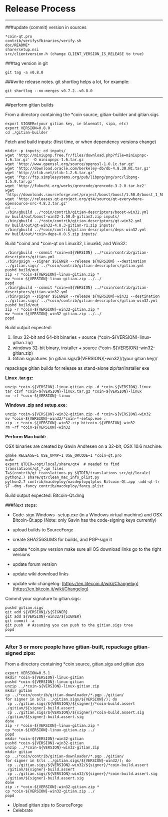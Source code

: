 Release Process
====================

* * *

###update (commit) version in sources


	*coin-qt.pro
	contrib/verifysfbinaries/verify.sh
	doc/README*
	share/setup.nsi
	src/clientversion.h (change CLIENT_VERSION_IS_RELEASE to true)

###tag version in git

	git tag -a v0.8.0

###write release notes. git shortlog helps a lot, for example:

	git shortlog --no-merges v0.7.2..v0.8.0

* * *

##perform gitian builds

 From a directory containing the *coin source, gitian-builder and gitian.sigs
  
	export SIGNER=(your gitian key, ie bluematt, sipa, etc)
	export VERSION=0.8.0
	cd ./gitian-builder

 Fetch and build inputs: (first time, or when dependency versions change)

	mkdir -p inputs; cd inputs/
	wget 'http://miniupnp.free.fr/files/download.php?file=miniupnpc-1.6.tar.gz' -O miniupnpc-1.6.tar.gz
	wget 'http://www.openssl.org/source/openssl-1.0.1c.tar.gz'
	wget 'http://download.oracle.com/berkeley-db/db-4.8.30.NC.tar.gz'
	wget 'http://zlib.net/zlib-1.2.6.tar.gz'
	wget 'ftp://ftp.simplesystems.org/pub/libpng/png/src/libpng-1.5.9.tar.gz'
	wget 'http://fukuchi.org/works/qrencode/qrencode-3.2.0.tar.bz2'
	wget 'http://downloads.sourceforge.net/project/boost/boost/1.50.0/boost_1_50_0.tar.bz2'
	wget 'http://releases.qt-project.org/qt4/source/qt-everywhere-opensource-src-4.8.3.tar.gz'
	cd ..
	./bin/gbuild ../*coin/contrib/gitian-descriptors/boost-win32.yml
	mv build/out/boost-win32-1.50.0-gitian2.zip inputs/
	./bin/gbuild ../*coin/contrib/gitian-descriptors/qt-win32.yml
	mv build/out/qt-win32-4.8.3-gitian-r1.zip inputs/
	./bin/gbuild ../*coin/contrib/gitian-descriptors/deps-win32.yml
	mv build/out/*coin-deps-0.0.5.zip inputs/

 Build *coind and *coin-qt on Linux32, Linux64, and Win32:
  
	./bin/gbuild --commit *coin=v${VERSION} ../*coin/contrib/gitian-descriptors/gitian.yml
	./bin/gsign --signer $SIGNER --release ${VERSION} --destination ../gitian.sigs/ ../*coin/contrib/gitian-descriptors/gitian.yml
	pushd build/out
	zip -r *coin-${VERSION}-linux-gitian.zip *
	mv *coin-${VERSION}-linux-gitian.zip ../../
	popd
	./bin/gbuild --commit *coin=v${VERSION} ../*coin/contrib/gitian-descriptors/gitian-win32.yml
	./bin/gsign --signer $SIGNER --release ${VERSION}-win32 --destination ../gitian.sigs/ ../*coin/contrib/gitian-descriptors/gitian-win32.yml
	pushd build/out
	zip -r *coin-${VERSION}-win32-gitian.zip *
	mv *coin-${VERSION}-win32-gitian.zip ../../
	popd

  Build output expected:

  1. linux 32-bit and 64-bit binaries + source (*coin-${VERSION}-linux-gitian.zip)
  2. windows 32-bit binary, installer + source (*coin-${VERSION}-win32-gitian.zip)
  3. Gitian signatures (in gitian.sigs/${VERSION}[-win32]/(your gitian key)/

repackage gitian builds for release as stand-alone zip/tar/installer exe

**Linux .tar.gz:**

	unzip *coin-${VERSION}-linux-gitian.zip -d *coin-${VERSION}-linux
	tar czvf *coin-${VERSION}-linux.tar.gz *coin-${VERSION}-linux
	rm -rf *coin-${VERSION}-linux

**Windows .zip and setup.exe:**

	unzip *coin-${VERSION}-win32-gitian.zip -d *coin-${VERSION}-win32
	mv *coin-${VERSION}-win32/*coin-*-setup.exe .
	zip -r *coin-${VERSION}-win32.zip bitcoin-${VERSION}-win32
	rm -rf *coin-${VERSION}-win32

**Perform Mac build:**

  OSX binaries are created by Gavin Andresen on a 32-bit, OSX 10.6 machine.

	qmake RELEASE=1 USE_UPNP=1 USE_QRCODE=1 *coin-qt.pro
	make
	export QTDIR=/opt/local/share/qt4  # needed to find translations/qt_*.qm files
	T=$(contrib/qt_translations.py $QTDIR/translations src/qt/locale)
	python2.7 share/qt/clean_mac_info_plist.py
	python2.7 contrib/macdeploy/macdeployqtplus Bitcoin-Qt.app -add-qt-tr $T -dmg -fancy contrib/macdeploy/fancy.plist

 Build output expected: Bitcoin-Qt.dmg

###Next steps:

* Code-sign Windows -setup.exe (in a Windows virtual machine) and
  OSX Bitcoin-Qt.app (Note: only Gavin has the code-signing keys currently)

* upload builds to SourceForge

* create SHA256SUMS for builds, and PGP-sign it

* update *coin.pw version
  make sure all OS download links go to the right versions

* update forum version

* update wiki download links

* update wiki changelog: [https://en.litecoin.it/wiki/Changelog](https://en.bitcoin.it/wiki/Changelog)

Commit your signature to gitian.sigs:

	pushd gitian.sigs
	git add ${VERSION}/${SIGNER}
	git add ${VERSION}-win32/${SIGNER}
	git commit -a
	git push  # Assuming you can push to the gitian.sigs tree
	popd

-------------------------------------------------------------------------

### After 3 or more people have gitian-built, repackage gitian-signed zips:

From a directory containing *coin source, gitian.sigs and gitian zips

	export VERSION=0.5.1
	mkdir *coin-${VERSION}-linux-gitian
	pushd *coin-${VERSION}-linux-gitian
	unzip ../*coin-${VERSION}-linux-gitian.zip
	mkdir gitian
	cp ../*coin/contrib/gitian-downloader/*.pgp ./gitian/
	for signer in $(ls ../gitian.sigs/${VERSION}/); do
	 cp ../gitian.sigs/${VERSION}/${signer}/*coin-build.assert ./gitian/${signer}-build.assert
	 cp ../gitian.sigs/${VERSION}/${signer}/*coin-build.assert.sig ./gitian/${signer}-build.assert.sig
	done
	zip -r *coin-${VERSION}-linux-gitian.zip *
	cp *coin-${VERSION}-linux-gitian.zip ../
	popd
	mkdir *coin-${VERSION}-win32-gitian
	pushd *coin-${VERSION}-win32-gitian
	unzip ../*coin-${VERSION}-win32-gitian.zip
	mkdir gitian
	cp ../*coin/contrib/gitian-downloader/*.pgp ./gitian/
	for signer in $(ls ../gitian.sigs/${VERSION}-win32/); do
	 cp ../gitian.sigs/${VERSION}-win32/${signer}/*coin-build.assert ./gitian/${signer}-build.assert
	 cp ../gitian.sigs/${VERSION}-win32/${signer}/*coin-build.assert.sig ./gitian/${signer}-build.assert.sig
	done
	zip -r *coin-${VERSION}-win32-gitian.zip *
	cp *coin-${VERSION}-win32-gitian.zip ../
	popd

- Upload gitian zips to SourceForge
- Celebrate 
